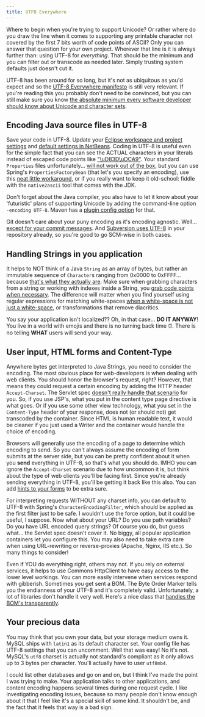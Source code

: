 ```yaml
---
title: UTF8 Everywhere
---
```

Where to begin when you're trying to support Unicode? Or rather where do you draw the line when it comes to supporting any printable character not covered by the first 7 bits worth of code points of ASCII? Only you can answer that question for your own project. Wherever that line is it is always further than: using UTF-8 for *everything*. That should be the minimum and you can filter out or transcode as needed later. Simply trusting system defaults just doesn't cut it.

UTF-8 has been around for so long, but it's not as ubiquitous as you'd expect and so the [UTF-8 Everywhere manifesto](http://www.utf8everywhere.org/) is still very relevant. If you're reading this you probably don't need to be convinced, but you can still make sure you know [the absolute minimum every software developer should know about Unicode and character sets](http://www.joelonsoftware.com/articles/Unicode.html). 

## Encoding Java source files in UTF-8
Save your code in UTF-8. Update your [Eclipse workspace and project settings](http://stijndewitt.wordpress.com/2010/05/05/unicode-utf-8-in-eclipse-java/) and [default settings in NetBeans](http://stackoverflow.com/a/9085940/418615). Coding in UTF-8 is useful even for the simple fact that you can see the ACTUAL characters in your literals instead of escaped code points like ["\uD83D\uDCA9"](http://www.fileformat.info/info/unicode/char/1f4a9/index.htm). Your standard `Properties` files unfortunately... [will not work out of the box](http://docs.oracle.com/javase/7/docs/api/java/util/Properties.html), but you can use Spring's `PropertiesFactoryBean` (that let's you specify an encoding), use this [neat little workaround](http://stackoverflow.com/a/4660195/418615), or if you really want to keep it old-school: fiddle with the `native2ascii` tool that comes with the JDK.

Don't forget about the Java compiler, you also have to let it know about your 'futuristic' plans of supporting Unicode by adding the command-line option `-encoding UTF-8`. Maven has a [plugin config option](http://maven.apache.org/plugins/maven-compiler-plugin/compile-mojo.html) for that.

Git doesn't care about your puny encoding as it's encoding agnostic. Well... [except for your commit messages](http://git-scm.com/docs/git-commit). And [Subversion uses UTF-8](http://svnbook.red-bean.com/en/1.7/svn.advanced.l10n.html) in your repository already, so you're good to go SCM-wise in both cases.

## Handling Strings in you application
It helps to NOT think of a Java `String` as an array of bytes, but rather an immutable sequence of `Character`s ranging from 0x0000 to 0xFFFF... because [that's what they actually are](http://stackoverflow.com/a/9699224/418615). Make sure when grabbing characters from a string or working with indexes inside a String, you [grab code points when necessary](http://docs.oracle.com/javase/tutorial/i18n/text/characterClass.html). The difference will matter when you find yourself using regular expressions for matching white-spaces [when a white-space is not just a white-space](http://bits.shutterstock.com/2014/04/30/when-a-space-is-not-just-a-space/), or transformations that remove diacritics. 

You say your application isn't localized?? Oh, in that case... **DO IT ANYWAY**! You live in a world with emojis and there is no turning back time &#x23f0;. There is no telling **WHAT** users will send your way.

## User input, HTML forms and Content-Type
Anywhere bytes get interpreted to Java Strings, you need to consider the encoding. The most obvious place for web-developers is when dealing with web clients. You should honor the browser's request, right? However, that means they could request a certain encoding by adding the HTTP header `Accept-Charset`. The Servlet spec [doesn't really handle that scenario](http://osdir.com/ml/java.jetty.general/2003-06/msg00125.html) for you. So, if you use JSP's, what you put in the content type page directive is what goes. Or if you use some other view technology, what you set in the `Content-Type` header of your response, does not (or should not) get transcoded by the container. Since HTML is human readable text, it would be cleaner if you just used a Writer and the container would handle the choice of encoding. 

Browsers will generally use the encoding of a page to determine which encoding to send. So you can't always assume the encoding of form submits at the server side, but you can be pretty confident about it when you **send** everything in UTF-8, so that's what you should do. IMHO you can ignore the `Accept-Charset` scenario due to how uncommon it is, but think about the type of web clients you'll be facing first. Since you're already sending everything in UTF-8, you'll be getting it back like this also. You can add [hints to your forms](http://msdn.microsoft.com/en-us/library/ie/ms533061(v=vs.85).aspx) to be extra sure.

For interpreting requests WITHOUT any charset info, you can default to UTF-8 with Spring's `CharacterEncodingFilter`, which should be applied as the first filter just to be safe. I wouldn't use the force option, but it could be useful, I suppose. Now what about your URL? Do you use path variables? Do you have URL encoded query strings? Of course you do, but guess what... the Servlet spec doesn't cover it. No biggy, all popular application containers let you configure this. You may also need to take extra care when using URL-rewriting or reverse-proxies (Apache, Nginx, IIS etc.). So many things to consider!

Even if YOU do everything right, others may not. If you rely on external services, it helps to use Commons HttpClient to have easy access to the lower level workings. You can more easily intervene when services respond with gibberish. Sometimes you get sent a BOM. The Byte Order Marker tells you the endianness of your UTF-8 and it's completely valid. Unfortunately, a lot of libraries don't handle it very well. Here's a nice class that [handles the BOM's transparently](http://stackoverflow.com/a/1835529/418615).

## Your precious data
You may think that you own your data, but your storage medium owns it. MySQL ships with `latin1` as its default character set. Your config file has UTF-8 settings that you can uncomment. Well that was easy! No it's not. MySQL's `utf8` charset is actually not standard's compliant as it only allows up to 3 bytes per character. You'll actually have to user `utf8mb4`.

I could list other databases and go on and on, but I think I've made the point I was trying to make. Your application talks to other applications, and content encoding happens several times during one request cycle. I like investigating encoding issues, because so many people don't know enough about it that I feel like it's a special skill of some kind. It shouldn't be, and the fact that it feels that way is a bad sign.
